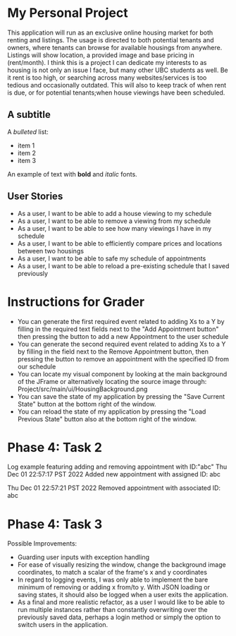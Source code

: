 # My Personal Project
This application will run as an exclusive online 
housing market for both renting and listings. The usage
is directed to both potential tenants and owners, where
tenants can browse for available housings from anywhere.
Listings will show location, a provided image and base 
pricing in (rent/month). I think this is a project I can
dedicate my interests to as housing is not only an issue
I face, but many other UBC students as well. Be it rent
is too high, or searching across many websites/services
is too tedious and occasionally outdated. This will also 
to keep track of when rent is due, or for potential
tenants;when house viewings have been scheduled.

## A subtitle

A *bulleted* list:
- item 1
- item 2
- item 3

An example of text with **bold** and *italic* fonts. 

## User Stories
- As a user, I want to be able to add a house viewing to my schedule
- As a user, I want to be able to remove a viewing from my schedule
- As a user, I want to be able to see how many viewings I have 
in my schedule
- As a user, I want to be able to efficiently compare prices 
and locations between two housings
- As a user, I want to be able to safe my schedule of appointments
- As a user, I want to be able to reload a pre-existing schedule that I saved previously


# Instructions for Grader

- You can generate the first required event related to adding Xs to a Y by filling in the required
text fields next to the "Add Appointment button" then pressing
the button to add a new Appointment to the user schedule
- You can generate the second required event related to adding Xs to a Y by filling in the field
next to the Remove Appointment button, then pressing the button
to remove an appointment with the specified ID from our schedule
- You can locate my visual component by looking at the main background of the JFrame
or alternatively locating the source image through: Project/src/main/ui/HousingBackground.png
- You can save the state of my application by pressing the "Save Current State" button at the 
bottom right of the window.
- You can reload the state of my application by pressing the "Load Previous State" button also
at the bottom right of the window.

# Phase 4: Task 2
Log example featuring adding and removing appointment with ID:"abc"
Thu Dec 01 22:57:17 PST 2022
Added new appointment with assigned ID: abc

Thu Dec 01 22:57:21 PST 2022
Removed appointment with associated ID: abc

# Phase 4: Task 3

Possible Improvements:
- Guarding user inputs with exception handling
- For ease of visually resizing the window, change the 
background image coordinates, to match a scalar of the frame's x and y
coordinates
- In regard to logging events, I was only able to implement the bare
minimum of removing or adding x from/to y. With JSON
loading or saving states, it should also be logged when
a user exits the application.
- As a final and more realistic refactor, as a user I would
like to be able to run multiple instances rather than
constantly overwriting over the previously saved data, perhaps a login
method or simply the option to switch users in the application.


